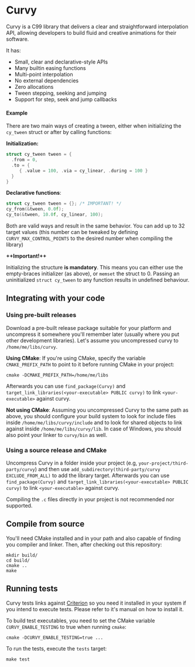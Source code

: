 # Curvy

Curvy is a C99 library that delivers a clear and straightforward
interpolation API, allowing developers to build fluid and creative
animations for their software.

It has:

- Small, clear and declarative-style APIs
- Many builtin easing functions
- Multi-point interpolation
- No external dependencies
- Zero allocations
- Tween stepping, seeking and jumping
- Support for step, seek and jump callbacks

#### Example

There are two main ways of creating a tween, either when initializing
the `cy_tween` struct or after by calling functions:

**Initialization:**
```c
struct cy_tween tween = {
  .from = 0,
  .to = {
     { .value = 100, .via = cy_linear, .during = 100 }
  }
}
```

**Declarative functions**:

```c
struct cy_tween tween = {}; /* IMPORTANT! */
cy_from(&tween, 0.0f); 
cy_to(&tween, 10.0f, cy_linear, 100);
```

Both are valid ways and result in the same behavior. You can add up to
32 target values (this number can be tweaked by defining
`CURVY_MAX_CONTROL_POINTS` to the desired number when compiling the
library)

 **++Important!++**

 Initializing the structure **is mandatory**. This means you can either
 use the empty-braces initializer (as above), or `memset` the struct to
 0\. Passing an uninitialized `struct cy_tween` to any function results
 in undefined behaviour.

## Integrating with your code

### Using pre-built releases

Download a pre-built release package suitable for your platform and
uncompress it somewhere you'll remember later (usually where you put
other development libraries). Let's assume you uncompressed curvy to
`/home/me/libs/curvy`.

**Using CMake**: If you're using CMake, specify the variable
`CMAKE_PREFIX_PATH` to point to it before running CMake in your project:

```shell script
cmake -DCMAKE_PREFIX_PATH=/home/me/libs
```

Afterwards you can use `find_package(Curvy)` and
`target_link_libraries(<your-executable> PUBLIC curvy)` to link
`<your-executable>` against curvy.

**Not using CMake**: Assuming you uncompressed Curvy to the same path as
above, you should configure your build system to look for include files
inside `/home/me/libs/curvy/include` and to look for shared objects to
link against inside `/home/me/libs/curvy/lib`. In case of Windows, you
should also point your linker to `curvy/bin` as well.

### Using a source release and CMake

Uncompress Curvy in a folder inside your project (e.g,
`your-project/third-party/curvy`) and then use
`add_subdirectory(third-party/curvy EXCLUDE_FROM_ALL)` to add the
library target. Afterwards you can use `find_package(Curvy)` and
`target_link_libraries(<your-executable> PUBLIC curvy)` to link
`<your-executable>` against curvy.

Compiling the `.c` files directly in your project is not recommended nor
supported.

## Compile from source

You'll need CMake installed and in your path and also capable of finding
you compiler and linker. Then, after checking out this repository:

```shell script
mkdir build/
cd build/
cmake ..
make
```

## Running tests

Curvy tests links against
[Criterion](http://github.com/Snaipe/Criterion) so you need it installed
in your system if you intend to execute tests. Please refer to it's
manual on how to install it.

To build test executables, you need to set the CMake variable
`CURVY_ENABLE_TESTING` to true when running `cmake`:

```
cmake -DCURVY_ENABLE_TESTING=true ...
```

To run the tests, execute the `tests` target:

```
make test
```